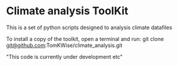 # Climate analysis ToolKit

This is a set of python scripts designed to analysis climate datafiles

To install a copy of the toolkit, open a terminal and run:
git clone git@github.com:TomKWise/climate_analysis.git

"This code is currently under development etc"

